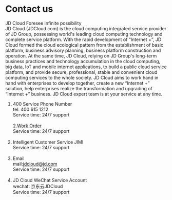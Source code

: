 # Contact us
JD Cloud Foresee infinite possibility<br />
JD Cloud (JDCloud.com) is the cloud computing integrated service provider of JD Group, possessing world's leading cloud computing technology and complete service platform. With the rapid development of “Internet +”, JD Cloud formed the cloud ecological pattern from the establishment of basic platform, business advisory planning, business platform construction and operation. At the same time, JD Cloud, relying on JD Group's long-term business practices and technology accumulation in the cloud computing, big data, IoT and mobile internet applications, to build a public cloud service platform, and provide secure, professional, stable and convenient cloud computing services to the whole society. JD Cloud aims to work hand in hand with enterprises to develop together, create a new “Internet +” solution, help enterprises realize the transformation and upgrading of “Internet +” business. JD Cloud expert team is at your service at any time.
<br />
1. 400 Service Phone Number<br />
tel: 400 615 1212<br />
Service time: 24/7 support<br /><br />
2.[Work Order](https://ticket.jdcloud.com/myorder/submit)<br />
Service time: 24/7 support<br /><br />
3. Intelligent Customer Service JIMI<br />
Service time: 24/7 support<br /><br />
4. Email<br />
mail:jdcloud@jd.com<br />
Service time: 24/7 support<br /><br />
5. JD Cloud WeChat Service Account<br />
wechat: 京东云JDCloud<br />
Service time: 24/7 support
